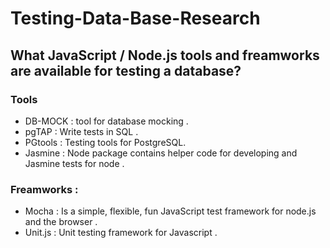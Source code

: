 # Testing-Data-Base-Research

## What JavaScript / Node.js tools and freamworks are available for testing a database?  
### Tools
-  DB-MOCK : tool for database mocking .
-  pgTAP : Write tests in SQL .
-  PGtools : Testing tools for PostgreSQL.
-  Jasmine : Node package contains helper code for developing and Jasmine tests for node .

### Freamworks :
-  Mocha : Is a simple, flexible, fun JavaScript test framework for node.js and the browser .
-  Unit.js : Unit testing framework for Javascript .

